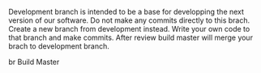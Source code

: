 Development branch is intended to be a base for developping the next version of our software. Do not make any commits directly to this brach. Create a new branch from development instead. Write your own code to that branch and make commits. After review build master will merge your brach to development branch. 

br Build Master
